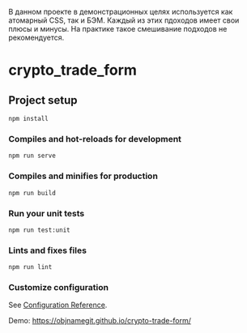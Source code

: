 В данном проекте в демонстрационных целях используется как атомарный CSS, так и БЭМ. Каждый из этих пдоходов имеет свои плюсы и минусы. На практике такое смешивание подходов не рекомендуется.
# crypto_trade_form

## Project setup
```
npm install
```

### Compiles and hot-reloads for development
```
npm run serve
```

### Compiles and minifies for production
```
npm run build
```

### Run your unit tests
```
npm run test:unit
```

### Lints and fixes files
```
npm run lint
```

### Customize configuration
See [Configuration Reference](https://cli.vuejs.org/config/).

Demo: https://objnamegit.github.io/crypto-trade-form/